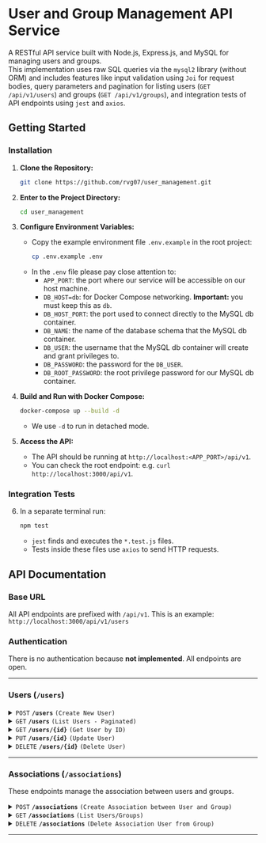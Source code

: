 # User and Group Management API Service

A RESTful API service built with Node.js, Express.js, and MySQL for managing users and groups.<br>
This implementation uses raw SQL queries via the `mysql2` library (without ORM) and includes features like input validation using `Joi` for request bodies, query parameters and pagination for listing users (`GET /api/v1/users`) and groups (`GET /api/v1/groups`), and integration tests of API endpoints using `jest` and `axios`.

## Getting Started
### Installation

1.  **Clone the Repository:**
    ```bash
    git clone https://github.com/rvg07/user_management.git
    ```
2.  **Enter to the Project Directory:**
    ```bash
    cd user_management
    ```
3.  **Configure Environment Variables:**
    *   Copy the example environment file `.env.example` in the root project:
        ```bash
        cp .env.example .env
        ```
    *   In the `.env` file please pay close attention to:
        *   `APP_PORT`: the port where our service will be accessible on our host machine.
        *   `DB_HOST=db`: for Docker Compose networking. **Important:** you must keep this as `db`.
        *   `DB_HOST_PORT`: the port used to connect directly to the MySQL db container.
        *   `DB_NAME`: the name of the database schema that the MySQL db container.
        *   `DB_USER`: the username that the MySQL db container will create and grant privileges to.
        *   `DB_PASSWORD`: the password for the `DB_USER`. 
        *   `DB_ROOT_PASSWORD`: the root privilege password for our MySQL db container.

3.  **Build and Run with Docker Compose:**
    ```bash
    docker-compose up --build -d
    ```
    *   We use `-d` to run in detached mode.

4.  **Access the API:**
    *   The API should be running at `http://localhost:<APP_PORT>/api/v1`.
    *   You can check the root endpoint: e.g. `curl http://localhost:3000/api/v1`.
    
### Integration Tests

6.  In a separate terminal run:
    ```bash
    npm test
    ```
    *   `jest` finds and executes the `*.test.js` files.
    *   Tests inside these files use `axios` to send HTTP requests.

## API Documentation

### Base URL

All API endpoints are prefixed with `/api/v1`. This is an example: `http://localhost:3000/api/v1/users`

### Authentication

There is no authentication because **not implemented**. All endpoints are open.

---

### Users (`/users`)

<details>
 <summary><code>POST</code> <code><b>/users</b></code> <code>(Create New User)</code></summary>

##### Request Body

> Requires a JSON request body with user details.

> | Field        | Required | Data Type                  | Description                                | Example          |
> |--------------|----------|----------------------------|--------------------------------------------|------------------|
> | `name`       | Yes      | `string`                   | User's first name  | `"Fatima"`        |
> | `surname`    | Yes      | `string`                   | User's last name   | `"Hanna"`        |
> | `birth_date` | Yes      | `string` (YYYY-MM-DD)      | User's date of birth                     | `"2000-01-01"`   |
> | `sex`        | Yes      | `string` ('male'\|'female'\|'other') | User's sex                               | `"female"`       |

##### Responses

> | HTTP Code | Content-Type                | Response Body Example                                                          | Description                    |
> |-----------|-----------------------------|--------------------------------------------------------------------------------|--------------------------------|
> | `201`     | `application/json`          | `{status":"success", "message":"User created successfully!", "userId": 123}`                       | User created.     |
> | `400`     | `application/json`          | `{"status":"error", "code":"INVALID_PARAMS", "message":"..."}` | Invalid input.                  |
> | `409`     | `application/json`          | `{"status":"error", "code":"ER_DUP_ENTRY", "message":"...already exists!"}`        | Duplicate user.  |
> | `500`     | `application/json`          | `{"status":"error", "code":"INTERNAL_ERROR", "message":"..."}`                 | Internal server error.  |

##### Example cURL

> ```bash
> curl -X POST \
>   -H "Content-Type: application/json" \
>   -d '{"name":"Fatima","surname":"Hanna","birth_date":"2000-01-01","sex":"female"}' \
>   http://localhost:3000/api/v1/users
> ```

</details>

<details>
 <summary><code>GET</code> <code><b>/users</b></code> <code>(List Users - Paginated)</code></summary>

##### Query Parameters

> | Parameter | Required | Data Type | Default | Max | Description                       | Example        |
> |-----------|----------|-----------|---------|-----|-----------------------------------|----------------|
> | `page`    | No       | `integer` | 1       | N/A | Page number to retrieve. | `2`            |
> | `limit`   | No       | `integer` | 10      | 100 | Number of users per page. | `20`           |

##### Responses

> | HTTP Code | Content-Type                | Response Body Example                                                                          | Description                             |
> |-----------|-----------------------------|------------------------------------------------------------------------------------------------|-----------------------------------------|
> | `200`     | `application/json`          | `{"status":"success", "data":[user...], "pagination":{ "totalItems": ..., "totalPages":.., "currentPage":..., "pageSize": ...}}` |  List of users with pagination |
> | `500`     | `application/json`          | `{"status":"error", "code":"INTERNAL_ERROR", "message":"..."}`                                  | Internal server error.          |

##### Example cURL

> Get page 2 with 5 users per page:
> ```bash
> curl -X GET -i "http://localhost:3000/api/v1/users?page=2&limit=5"
> ```
> Get first page (as default defined):
> ```bash
> curl -X GET -i "http://localhost:3000/api/v1/users"
> ```

</details>

<details>
 <summary><code>GET</code> <code><b>/users/{id}</b></code> <code>(Get User by ID)</code></summary>

##### Path Parameters

> | Parameter | Required | Data Type | Description        |
> |-----------|----------|-----------|--------------------|
> | `id`      | Yes      | `integer` | ID of the user to retrieve |

##### Responses

> | HTTP Code | Content-Type                | Response Body Example                                          | Description                          |
> |-----------|-----------------------------|----------------------------------------------------------------|--------------------------------------|
> | `200`     | `application/json`          | `{ id: 1, name: "Test", surname: "User", ... }`                | User found.             |
> | `400`     | `application/json`          | `{"status":"error", "code":"INVALID_PARAMS", "message":"..."}` | Invalid userId format    |
> | `404`     | `application/json`          | `{"status":"error", "code":"NOT_FOUND", "message":"..."}`      | userId not found. |
> | `500`     | `application/json`          | `{"status":"error", "code":"INTERNAL_ERROR", "message":"..."}` | Internal server error.       |

##### Example cURL

> Get user with userId `1`:
> ```bash
> curl -X GET -i "http://localhost:3000/api/v1/users/1"
> ```

</details>

<details>
 <summary><code>PUT</code> <code><b>/users/{id}</b></code> <code>(Update User)</code></summary>

##### Path Parameters

> | Parameter | Required | Data Type | Description        |
> |-----------|----------|-----------|--------------------|
> | `id`      | Yes      | `integer` | ID of the user to update. |

##### Request Body

> Requires a JSON request body containing **at least one** field to update.

> | Field        | Required | Data Type                  | Description                                | Example          |
> |--------------|----------|----------------------------|--------------------------------------------|------------------|
> | `name`       | No       | `string`                   | User's first name  | `"Fatima"`       |
> | `surname`    | No       | `string`                   | User's last name   | `"Hanna"`        |
> | `birth_date` | No       | `string` (YYYY-MM-DD)      | User's date of birth                     | `"2001-01-01"`   |
> | `sex`        | No       | `string` ('male'\|'female'\|'other') | User's sex                               | `"female"`       |

##### Responses

> | HTTP Code | Content-Type                | Response Body Example                                                            | Description                                      |
> |-----------|-----------------------------|----------------------------------------------------------------------------------|--------------------------------------------------|
> | `200`     | `application/json`          | `{"status":"success", "message":"User updated successfully!", "user": userObject}`         | User updated successfully.                       |
> | `400`     | `application/json`          | `{"status":"error", "code":"INVALID_PARAMS", "message":"..."`   | Invalid body data. |
> | `404`     | `application/json`          | `{"status":"error", "code":"NOT_FOUND", "message":"..."}`                        | userId not found.       |
> | `409`     | `application/json`          | `{"status":"error", "code":"ER_DUP_ENTRY", "message":"...already exists!"}`          | Update caused a conflict with the unique constraint. |
> | `500`     | `application/json`          | `{"status":"error", "code":"INTERNAL_ERROR", "message":"..."}`                   |Internal server error.                      |

##### Example cURL

> Update only the name for userId `1`:
> ```bash
> curl -X PUT \
>   -H "Content-Type: application/json" \
>   -d '{"birth_date": "2000-01-01"}' \
>   http://localhost:3000/api/v1/users/1
> ```

</details>

<details>
 <summary><code>DELETE</code> <code><b>/users/{id}</b></code> <code>(Delete User)</code></summary>

##### Path Parameters

> | Parameter | Required | Data Type | Description        |
> |-----------|----------|-----------|--------------------|
> | `id`      | Yes      | `integer` | ID of the user to delete |

##### Responses

> | HTTP Code | Content-Type                | Response Body Example | Description                          |
> |-----------|-----------------------------|-----------------------|--------------------------------------|
> | `204`     | (No Content)                | (Empty)               |                                         |
> | `400`     | `application/json`          | `{"status":"error", "code":"INVALID_PARAMS", "message":"..."}` | Invalid userId format   |
> | `404`     | `application/json`          | `{"status":"error", "code":"NOT_FOUND", "message":"..."}`      | userId not found. |
> | `500`     | `application/json`          | `{"status":"error", "code":"INTERNAL_ERROR", "message":"..."}` | Internal server error.        |

##### Example cURL

> Delete user with ID 1:
> ```bash
> curl -X DELETE -i "http://localhost:3000/api/v1/users/1"
> ```

</details>

---

### Associations (`/associations`)

These endpoints manage the association between users and groups.

<details>
 <summary><code>POST</code> <code><b>/associations</b></code> <code>(Create Association between User and Group)</code></summary>

##### Request Body

> Requires a JSON request body specifying the userId and groupId.

> | Field     | Required | Data Type | Description              | Example |
> |-----------|----------|-----------|--------------------------|---------|
> | `userId`  | Yes      | `integer` | ID of user. | `1`   |
> | `groupId` | Yes      | `integer` | ID of group.| `1`    |

##### Responses

> | HTTP Code | Content-Type                | Response Body Example                                                         | Description                                             |
> |-----------|-----------------------------|-------------------------------------------------------------------------------|---------------------------------------------------------|
> | `201`     | `application/json`          | `{"status":"success", "message":"Association created between userId: 123 and groupId: 1"}`             | Association created.                              |
> | `400`     | `application/json`          | `{"status":"error", "code":"INVALID_PARAMS", "message":"...", "params": [...]}`|  Invalid params.     |
> | `404`     | `application/json`          | `{"status":"error", "code":"NOT_FOUND", "message":"UserId: ... not found!"}` | userId does not exist.            |
> | `404`     | `application/json`          | `{"status":"error", "code":"NOT_FOUND", "message":"GroupId: ... not found!"}`| groupId does not exist.           |
> | `409`     | `application/json`          | `{"status":"error", "code":"ER_DUP_ENTRY", "message":"Association name already exists!!"}`     | Association already existed.                   |
> | `500`     | `application/json`          | `{"status":"error", "code":"INTERNAL_ERROR", "message":"..."}`                | Internal server error.               |

##### Example cURL

> Association between userId 1 with groupId 1:
> ```bash
> curl -X POST \
>   -H "Content-Type: application/json" \
>   -d '{"userId": 1, "groupId": 1}' \
>   http://localhost:3000/api/v1/associations
> ```

</details>

<details>
 <summary><code>GET</code> <code><b>/associations</b></code> <code>(List Users/Groups)</code></summary>

##### Query Parameters

> **Note:** Provide **EITHER** `userId` **OR** `groupId`, but **NOT BOTH**.

> | Parameter | Required | Data Type | Description                                      | Example |
> |-----------|----------|-----------|--------------------------------------------------|---------|
> | `userId`  | Conditional | `integer` | Get the groups of a specific user is part of. | `1`   |
> | `groupId` | Conditional | `integer` | Get users in a specific group. | `1`    |

##### Responses

> | HTTP Code | Content-Type                | Response Body Example                                          | Description                                                       |
> |-----------|-----------------------------|----------------------------------------------------------------|-------------------------------------------------------------------|
> | `200`     | `application/json`          | `{status: "success", groups}`         | Success if query is done by `userId` and returns list of Group objects. |
> | `200`     | `application/json`          | `{status: "success", users}`        | Success if query is done by `groupId` and  returns list of User objects.  |
> | `400`     | `application/json`          | `{"status":"error", "code":"INVALID_PARAMS", "message":"..."}` | Missing query param, both provided or invalid params format.       |
> | `404`     | `application/json`          | `{"status":"error", "code":"NOT_FOUND", "message":"..."}`      | UserId or GroupId not found.     |
> | `500`     | `application/json`          | `{"status":"error", "code":"INTERNAL_ERROR", "message":"..."}` | Internal server error |

##### Example cURL

> Get groups for userId 1:
> ```bash
> curl -X GET -i "http://localhost:3000/api/v1/associations?userId=1"
> ```
> Get users for groupId 1:
> ```bash
> curl -X GET -i "http://localhost:3000/api/v1/associations?groupId=1"
> ```

</details>

<details>
 <summary><code>DELETE</code> <code><b>/associations</b></code> <code>(Delete Association User from Group)</code></summary>

##### Query Parameters

> **Note:** Requires **BOTH** `userId` **AND** `groupId`.

> | Parameter | Required | Data Type | Description                           | Example |
> |-----------|----------|-----------|---------------------------------------|---------|
> | `userId`  | Yes      | `integer` | ID of the user in the association.  | `1`   |
> | `groupId` | Yes      | `integer` | ID of the group in the association. | `1`    |

##### Responses

> | HTTP Code | Content-Type                | Response Body Example                                                              | Description                          |
> |-----------|-----------------------------|------------------------------------------------------------------------------------|--------------------------------------|
> | `200`     | `application/json`          | `{"status":"success", "message":"The userId: ... is removed from groupId: ..."}` | Association deleted.         |
> | `400`     | `application/json`          | `{"status":"error", "code":"INVALID_PARAMS", "message":"..."}`                     | Missing or invalid query parameters. |
> | `404`     | `application/json`          | `{"status":"error", "code":"NOT_FOUND", "message":"Association... not found."}`   | The association does not exist. |
> | `500`     | `application/json`          | `{"status":"error", "code":"INTERNAL_ERROR", "message":"..."}`                     | Internal server error.         |

##### Example cURL

> Remove userId: 1 from groupId: 1:
> ```bash
> curl -X DELETE -i "http://localhost:3000/api/v1/associations?userId=1&groupId=1"
> ```

</details>



---